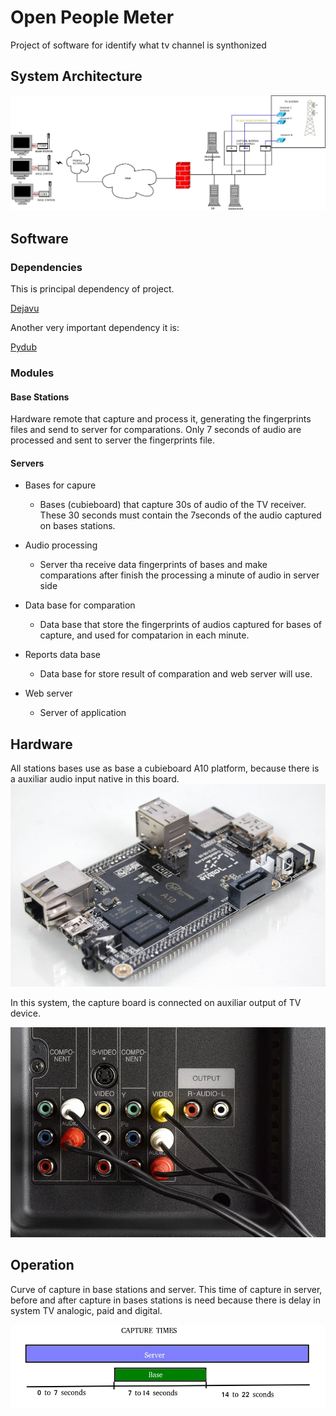 # Open People Meter
Project of software for identify what tv channel is synthonized

## System Architecture
![Alt text](imgs/architecture.jpeg?raw=true "Architecture System")

## Software

### Dependencies
This is principal dependency of project.

[Dejavu](github.com/worldveil/dejavu/)

Another very important dependency it is:

[Pydub](github.com/jiaaro/pydub)

### Modules

#### Base Stations
Hardware remote that capture and process it, generating the fingerprints files and send to server for comparations. Only 7 seconds of audio are processed and sent to server the fingerprints file.

#### Servers
* Bases for capure
	* Bases (cubieboard) that capture 30s of audio of the TV receiver. These 30 seconds must contain the 7seconds of the audio captured on bases stations.

* Audio processing
	* Server tha receive data fingerprints of bases and make comparations after finish the processing a minute of audio in server side

* Data base for comparation
	* Data base that store the fingerprints of audios captured for bases of capture, and used for compatarion in each minute.

* Reports data base

	* Data base for store result of comparation and web server will use.

* Web server
	* Server of application

## Hardware

All stations bases use as base a cubieboard A10 platform, because there is a auxiliar audio input native in this board.
![Alt text](imgs/cubieboard.jpeg?raw=true "CubieBoard")

In this system, the capture board is connected on auxiliar output of TV device.

![Alt text](imgs/audio_tv.jpg?raw=true "AuxOutput")


## Operation
Curve of capture in base stations and server. This time of capture in server, before and after capture in bases stations is need because there is delay in system TV analogic, paid and digital. 

![Alt text](imgs/capure_times.jpeg?raw=true "CapturesTimas")

